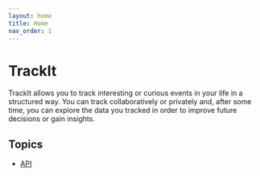 ```yaml
---
layout: home
title: Home
nav_order: 1
---
```


# TrackIt

TrackIt allows you to track interesting or curious events in your life in a structured way. You can track
collaboratively or privately and, after some time, you can explore the data you tracked in order to improve future
decisions or gain insights.

## Topics

- [API](api)
